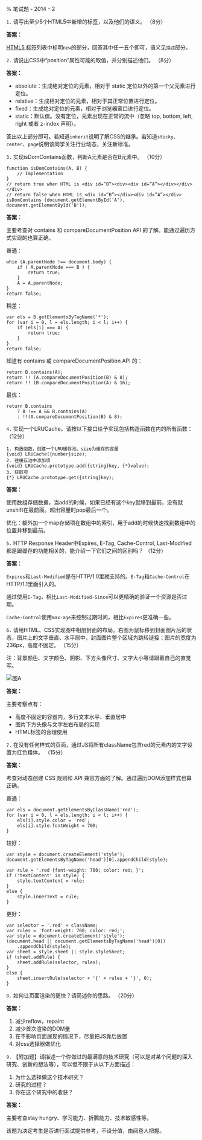 % 笔试题 - 2014 - 2


`1.`  请写出至少5个HTML5中新增的标签，以及他们的语义。 （8分）

**答案：**


[HTML5 标签](http://w3school.com.cn/html5/html5_reference.asp)列表中标明`new`的部分，回答其中任一五个即可，语义见`描述`部分。


`2.`  请说出CSS中“position”属性可能的取值，并分别描述他们。 （8分）

**答案：** 

- absolute：生成绝对定位的元素，相对于 static 定位以外的第一个父元素进行定位。
- relative：生成相对定位的元素，相对于其正常位置进行定位。
- fixed：生成绝对定位的元素，相对于浏览器窗口进行定位。
- static：默认值。没有定位，元素出现在正常的流中（忽略 top, bottom, left, right 或者 z-index 声明）。

答出以上部分即可。若知道`inherit`说明了解CSS的继承。若知道`sticky`、`center`、`page`说明该同学关注行业动态，关注新标准。




`3.`  实现isDomContains函数，判断A元素是否在B元素中。 （10分）

    function isDomContains(A, B) {
        // Implementation
    } 
    // return true when HTML is <div id=”B”><div><div id=”A”></div></div></div>
    // return false when HTML is <div id=”B”></div><div id=”A”></div>
    isDomContains (document.getElementById('A'), document.getElementById('B')); 

**答案：** 

主要考查对 contains 和 compareDocumentPosition API 的了解。能通过遍历方式实现的也算正确。

普通：

    whie (A.parentNode !== document.body) {
        if ( A.parentNode === B ) {
            return true;
        }
        A = A.parentNode;
    }
    return false;

稍差：

    var els = B.getElementsByTagName('*');
    for (var i = 0, l = els.length; i < l; i++) {
        if (els[i] === A) {
            return true;
        }
    }
    return false;

知道有 contains 或 compareDocumentPosition API 的：

    return B.contains(A);
    return !! (A.compareDocumentPosition(B) & 8);
    return !! (B.compareDocumentPosition(A) & 16);

最优：

    return B.contains
        ? B !== A && B.contains(A)
        : !!(A.compareDocumentPosition(B) & 8);


`4.`  实现一个LRUCache。请按以下接口给予实现包括构造函数在内的所有函数： （12分）

    1. 构造函数，创建一个LRU缓存池。size为缓存的容量
    {void} LRUCache({number}size);
    2. 往缓存池中添加项
    {void} LRUCache.prototype.add({string}key, {*}value);
    3. 获取项
    {*} LRUCache.prototype.get({string}key); 


**答案：** 

使用数组存储数据，当add的时候，如果已经有这个key就移到最前，没有就unshift在最前面。超出容量时pop最后一个。

优化：额外加一个map存储项在数组中的索引，用于add的时候快速找到数组中的位置并移到最前。



`5.`  HTTP Response Header中Expires, E-Tag, Cache-Control, Last-Modified都是跟缓存的功能相关的，能介绍一下它们之间的区别吗？ （12分）

**答案：** 

`Expires`和`Last-Modified`是在HTTP/1.0里就支持的。`E-Tag`和`Cache-Control`在HTTP/1.1里面引入的。

通过使用`E-Tag`，相比`Last-Modified-Since`可以更精确的验证一个资源是否过期。

`Cache-Control`使用`max-age`来控制过期时间，相比`Expires`更准确一些。


`6.`  请用HTML、CSS实现图中相册封面的布局。右图为鼠标移到封面图片后的状态，图片上的文字垂直、水平居中，封面图片整个区域为跳转链接；图片的宽度为236px，高度不固定。 （15分）

注：背景颜色、文字颜色、阴影、下方头像尺寸、文字大小等请跟着自己的直觉写。



![图A](http://fe.baidu.com/~zhao_lei/test/2.png)


**答案：** 

主要考察点有：

- 高度不固定的容器内，多行文本水平、垂直居中
- 图片下方头像与文字左右布局的实现
- HTML标签的合理使用


`7.`  在没有任何样式的页面，通过JS将所有className包含red的元素内的文字设置为红色粗体。 （15分）


**答案：** 

考查对动态创建 CSS 规则和 API 兼容方面的了解。通过遍历DOM添加样式也算正确。

普通：

    var els = document.getElementsByClassName('red');
    for (var i = 0, l = els.length; i < l; i++) {
        els[i].style.color = 'red';
        els[i].style.fontWeight = 700;
    }

较好：

    var style = document.createElement('style');
    document.getElementsByTagName('head')[0].appendChild(style);

    var rule = '.red {font-weight: 700; color: red; }';
    if ('textContent' in style) {
        style.textContent = rule;
    }
    else {
        style.innerText = rule;
    }

更好：

    var selector = '.red' + className;
    var rules = 'font-weight: 700; color: red;';
    var style = document.createElement('style');
    (document.head || document.getElementsByTagName('head')[0])
        .appendChild(style);
    var sheet = style.sheet || style.styleSheet;
    if (sheet.addRule) {
        sheet.addRule(selector, rules);
    }
    else {
        sheet.insertRule(selector + '{' + rules + '}', 0);
    }




`8.`  如何让页面渲染的更快？请简述你的思路。 （20分）

**答案：** 

1. 减少reflow，repaint
2. 减少首次渲染的DOM量
3. 在不影响页面展现的情况下，尽量把JS靠后放置
4. 对css选择器做优化


`9.` 【附加题】请描述一个你做过的最满意的技术研究（可以是对某个问题的深入研究、创新的想法等），可以但不限于从以下方面描述：

1.  为什么选择做这个技术研究？
2.  研究的过程？
3.  你在这个研究中的收获？

**答案：** 

主要考查stay hungry、学习能力、折腾能力、技术敏感性等。

该题为决定考生是否进行面试提供参考，不设分值，由阅卷人把握。
